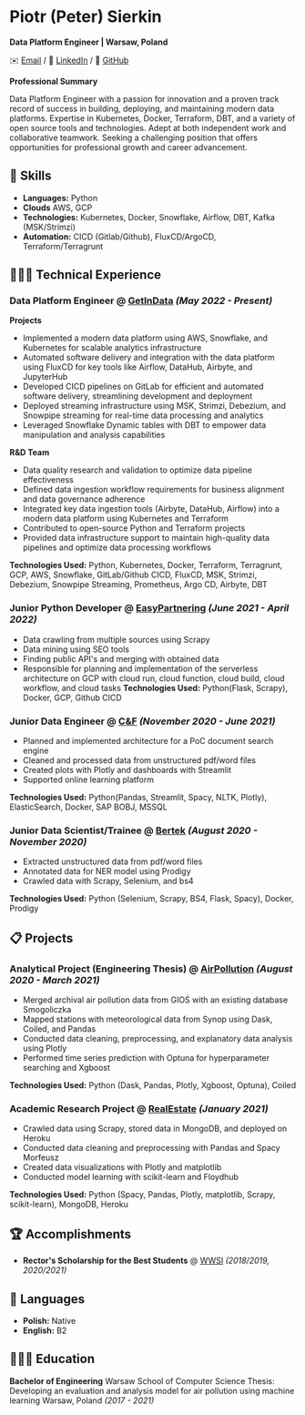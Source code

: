 # Piotr (Peter) Sierkin
**Data Platform Engineer | Warsaw, Poland**

✉️ [Email](mailto:psierkin@gmail.com) / 💼 [LinkedIn](https://www.linkedin.com/in/piotr-sierkin/) / 🐙 [GitHub](https://github.com/Santhin/)

**Professional Summary**

Data Platform Engineer with a passion for innovation and a proven track record of success in building, deploying, and maintaining modern data platforms. Expertise in Kubernetes, Docker, Terraform, DBT, and a variety of open source tools and technologies. Adept at both independent work and collaborative teamwork. Seeking a challenging position that offers opportunities for professional growth and career advancement.
##  🔨 Skills
- **Languages:** Python
- **Clouds** AWS, GCP
- **Technologies:** Kubernetes, Docker, Snowflake, Airflow, DBT, Kafka (MSK/Strimzi)
- **Automation:** CICD (Gitlab/Github), FluxCD/ArgoCD, Terraform/Terragrunt

## 👩🏼‍💻 Technical Experience
### Data Platform Engineer @ [GetInData](https://getindata.com/) _(May 2022 - Present)_
**Projects**
- Implemented a modern data platform using AWS, Snowflake, and Kubernetes for scalable analytics infrastructure
- Automated software delivery and integration with the data platform using FluxCD for key tools like Airflow, DataHub, Airbyte, and JupyterHub
- Developed CICD pipelines on GitLab for efficient and automated software delivery, streamlining development and deployment
- Deployed streaming infrastructure using MSK, Strimzi, Debezium, and Snowpipe streaming for real-time data processing and analytics
- Leveraged Snowflake Dynamic tables with DBT to empower data manipulation and analysis capabilities

**R&D Team**
- Data quality research and validation to optimize data pipeline effectiveness
- Defined data ingestion workflow requirements for business alignment and data governance adherence
- Integrated key data ingestion tools (Airbyte, DataHub, Airflow) into a modern data platform using Kubernetes and Terraform
- Contributed to open-source Python and Terraform projects
- Provided data infrastructure support to maintain high-quality data pipelines and optimize data processing workflows

**Technologies Used:** Python, Kubernetes, Docker, Terraform, Terragrunt, GCP, AWS, Snowflake, GitLab/Github CICD, FluxCD, MSK, Strimzi, Debezium, Snowpipe Streaming, Prometheus, Argo CD, Airbyte, DBT

### Junior Python Developer @ [EasyPartnering](https://easypartnering.pl/) _(June 2021 - April 2022)_

* Data crawling from multiple sources using Scrapy
* Data mining using SEO tools
* Finding public API's and merging with obtained data
* Responsible for planning and implementation of the serverless architecture on GCP with cloud run, cloud function, cloud build, cloud workflow, and cloud tasks
**Technologies Used:** Python(Flask, Scrapy), Docker, GCP, Github CICD

### Junior Data Engineer @ [C&F](https://candf.com/) _(November 2020 - June 2021)_

* Planned and implemented architecture for a PoC document search engine
* Cleaned and processed data from unstructured pdf/word files
* Created plots with Plotly and dashboards with Streamlit
* Supported online learning platform

**Technologies Used:** Python(Pandas, Streamlit, Spacy, NLTK, Plotly), ElasticSearch, Docker, SAP BOBJ, MSSQL

### Junior Data Scientist/Trainee @ [Bertek](https://www.bertek.eu/) _(August 2020 - November 2020)_

* Extracted unstructured data from pdf/word files
* Annotated data for NER model using Prodigy
* Crawled data with Scrapy, Selenium, and bs4

**Technologies Used:** Python (Selenium, Scrapy, BS4, Flask, Spacy), Docker, Prodigy

## 📋 Projects

### Analytical Project (Engineering Thesis) @ [AirPollution](https://github.com/Santhin/air-pollution) _(August 2020 - March 2021)_

* Merged archival air pollution data from GIOŚ with an existing database Smogoliczka
* Mapped stations with meteorological data from Synop using Dask, Coiled, and Pandas
* Conducted data cleaning, preprocessing, and explanatory data analysis using Plotly
* Performed time series prediction with Optuna for hyperparameter searching and Xgboost

**Technologies Used:** Python (Dask, Pandas, Plotly, Xgboost, Optuna), Coiled

### Academic Research Project @ [RealEstate](https://github.com/Santhin/real-estate) _(January 2021)_

* Crawled data using Scrapy, stored data in MongoDB, and deployed on Heroku
* Conducted data cleaning and preprocessing with Pandas and Spacy Morfeusz
* Created data visualizations with Plotly and matplotlib
* Conducted model learning with scikit-learn and Floydhub

**Technologies Used:** Python (Spacy, Pandas, Plotly, matplotlib, Scrapy, scikit-learn), MongoDB, Heroku

## 🏆 Accomplishments

- **Rector's Scholarship for the Best Students** @ [WWSI](https://wwsi.edu.pl/) _(2018/2019, 2020/2021)_

## 💬 Languages

- **Polish:** Native
- **English:** B2

## 👩🏼‍🎓 Education

**Bachelor of Engineering**
Warsaw School of Computer Science
Thesis: Developing an evaluation and analysis model for air pollution using machine learning
Warsaw, Poland _(2017 - 2021)_
